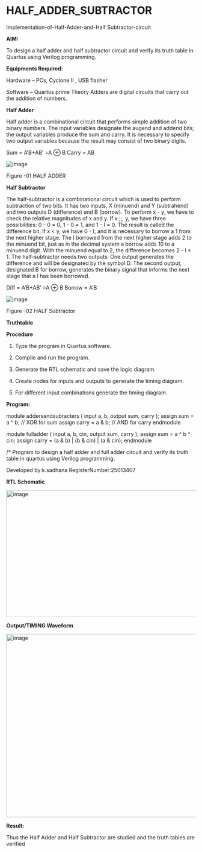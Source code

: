 # HALF_ADDER_SUBTRACTOR

Implementation-of-Half-Adder-and-Half Subtractor-circuit

**AIM:**

To design a half adder and half subtractor circuit and verify its truth table in Quartus using Verilog programming.

**Equipments Required:**

Hardware – PCs, Cyclone II , USB flasher 

Software – Quartus prime Theory Adders are digital circuits that carry out the addition of numbers.

**Half Adder**

Half adder is a combinational circuit that performs simple addition of two binary numbers. The input variables designate the augend and addend bits; the output variables produce the sum and carry. It is necessary to specify two output variables because the result may consist of two binary digits.

Sum = A’B+AB’ =A ⊕ B Carry = AB

![image](https://github.com/naavaneetha/HALF_ADDER_SUBTRACTOR/assets/154305477/bd4a0b2c-cdbc-4184-ab08-81578f121e1f)

Figure -01 HALF ADDER

**Half Subtractor**

The half-subtractor is a combinational circuit which is used to perform subtraction of two bits. It has two inputs, X (minuend) and Y (subtrahend) and two outputs D (difference) and B (borrow). To perform x - y, we have to check the relative magnitudes of x and y. If x ;;, y, we have three possibilities: 0 - 0 = 0, 1 - 0 = 1, and 1 - I = 0. The result is called the difference bit. If x < y, we have 0 - I, and it is necessary to borrow a 1 from the next higher stage. The I borrowed from the next higher stage adds 2 to the minuend bit, just as in the decimal system a borrow adds 10 to a minuend digit. With the minuend equal to 2, the difference becomes 2 - I = 1. The half-subtractor needs two outputs. One output generates the difference and will be designated by the symbol D. The second output, designated B for borrow, generates the binary signal that informs the next stage that a I has been borrowed. 

Diff = A’B+AB’ =A ⊕ B
Borrow = A’B

 ![image](https://github.com/naavaneetha/HALF_ADDER_SUBTRACTOR/assets/154305477/d76b099c-513f-4e7c-843a-e2fd028a531a)

Figure -02 HALF Subtractor

**Truthtable**

**Procedure**

1.	Type the program in Quartus software.

2.	Compile and run the program.

3.	Generate the RTL schematic and save the logic diagram.

4.	Create nodes for inputs and outputs to generate the timing diagram.

5.	For different input combinations generate the timing diagram.


**Program:**

 module addersandsubracters ( input a, b, output sum, carry ); assign sum = a ^ b; //
 XOR for sum assign carry = a & b; // AND for carry endmodule
 
 module fulladder ( input a, b, cin, output sum, carry ); assign sum = a ^ b ^ cin; assign
 carry = (a & b) | (b & cin) | (a & cin); endmodule

/* Program to design a half adder and full adder circuit and verify its truth table in quartus using Verilog programming.

Developed by:k.sadhana RegisterNumber:25013407

**RTL Schematic**

<img width="822" height="337" alt="image" src="https://github.com/user-attachments/assets/4e10db4e-9925-45ed-b07a-b6a32b60a9ac" />


**Output/TIMING Waveform**

<img width="1192" height="487" alt="image" src="https://github.com/user-attachments/assets/fb4a1bd7-21ab-4493-a23b-bf18fa76bb92" />


**Result:**

 Thus the Half Adder and Half Subtractor are studied and the truth tables are verified
